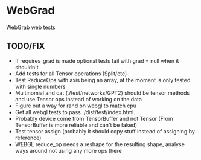 # WebGrad

[WebGrab web tests](https://aifanatic.github.io/WebGrad/dist/test/)

## TODO/FIX
* If requires_grad is made optional tests fail with grad = null when it shouldn't
* Add tests for all Tensor operations (Split/etc)
* Test ReduceOps with axis being an array, at the moment is only tested with single numbers
* Multinomial and cat (./test/networks/GPT2) should be tensor methods and use Tensor ops instead of working on the data
* Figure out a way for rand on webgl to match cpu
* Get all webgl tests to pass ./dist/test/index.html.
* Probably device come from TensorBuffer and not Tensor (From TensorBuffer is more reliable and can't be faked)
* Test tensor assign (probably it should copy stuff instead of assigning by reference)
* WEBGL reduce_op needs a reshape for the resulting shape, analyse ways around not using any more ops there